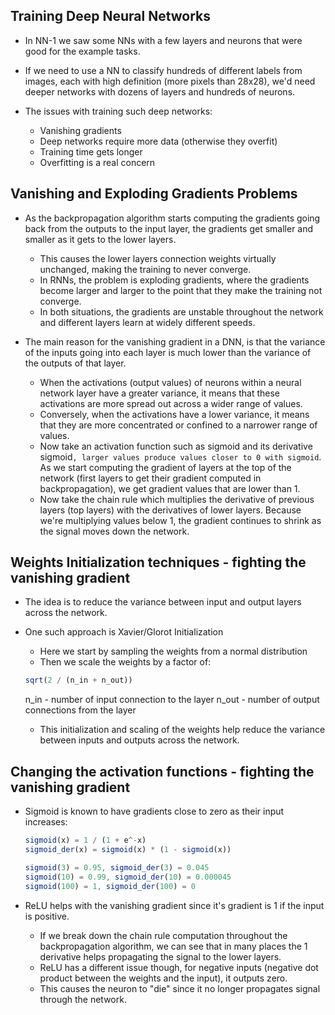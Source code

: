 Training Deep Neural Networks
-----------------------------
* In NN-1 we saw some NNs with a few layers and neurons that were good for the example tasks.

* If we need to use a NN to classify hundreds of different labels from images, each with high definition (more
  pixels than 28x28), we'd need deeper networks with dozens of layers and hundreds of neurons.

* The issues with training such deep networks:
  - Vanishing gradients
  - Deep networks require more data (otherwise they overfit)
  - Training time gets longer
  - Overfitting is a real concern

Vanishing and Exploding Gradients Problems
------------------------------------------
* As the backpropagation algorithm starts computing the gradients going back from the outputs to the input layer,
  the gradients get smaller and smaller as it gets to the lower layers.
  - This causes the lower layers connection weights virtually unchanged, making the training to never converge.
  - In RNNs, the problem is exploding gradients, where the gradients become larger and larger to the point that 
    they make the training not converge.
  - In both situations, the gradients are unstable throughout the network and different layers learn at widely different
    speeds.

* The main reason for the vanishing gradient in a DNN, is that the variance of the inputs going into each layer is much
  lower than the variance of the outputs of that layer.
  - When the activations (output values) of neurons within a neural network layer have a greater variance, 
    it means that these activations are more spread out across a wider range of values. 
  - Conversely, when the activations have a lower variance, it means that they are more concentrated or confined to a 
    narrower range of values.
  - Now take an activation function such as sigmoid and its derivative sigmoid`, larger values produce values
    closer to 0 with sigmoid`. As we start computing the gradient of layers at the top of the network (first 
    layers to get their gradient computed in backpropagation), we get gradient values that are lower than 1.
  - Now take the chain rule which multiplies the derivative of previous layers (top layers) with the derivatives 
    of lower layers. Because we're multiplying values below 1, the gradient continues to shrink as the signal
    moves down the network.

Weights Initialization techniques - fighting the vanishing gradient
-------------------------------------------------------------------
* The idea is to reduce the variance between input and output layers across the network.

* One such approach is Xavier/Glorot Initialization
  - Here we start by sampling the weights from a normal distribution
  - Then we scale the weights by a factor of:
  ```js
  sqrt(2 / (n_in + n_out))
  ```
  n_in - number of input connection to the layer
  n_out - number of output connections from the layer
  - This initialization and scaling of the weights help reduce the variance between inputs and outputs across
    the network.


Changing the activation functions - fighting the vanishing gradient
-------------------------------------------------------------------
* Sigmoid is known to have gradients close to zero as their input increases:
  ```js
  sigmoid(x) = 1 / (1 + e^-x)
  sigmoid_der(x) = sigmoid(x) * (1 - sigmoid(x))

  sigmoid(3) = 0.95, sigmoid_der(3) = 0.045
  sigmoid(10) = 0.99, sigmoid_der(10) = 0.000045
  sigmoid(100) = 1, sigmoid_der(100) = 0
  ```

* ReLU helps with the vanishing gradient since it's gradient is 1 if the input is positive.
  - If we break down the chain rule computation throughout the backpropagation algorithm, we can see that in many
    places the 1 derivative helps propagating the signal to the lower layers.
  - ReLU has a different issue though, for negative inputs (negative dot product between the weights and the 
    input), it outputs zero. 
  - This causes the neuron to "die" since it no longer propagates signal through the network.

